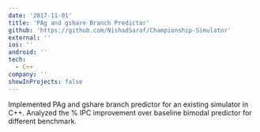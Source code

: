 ```yaml
---
date: '2017-11-01'
title: 'PAg and gshare Branch Predictor'
github: 'https://github.com/NishadSaraf/Championship-Simulator'
external: ''
ios: ''
android: ''
tech:
  - C++
company: ''
showInProjects: false
---
```


Implemented PAg and gshare branch predictor for an existing simulator in C++. Analyzed the % IPC improvement over baseline bimodal predictor
for different benchmark.
